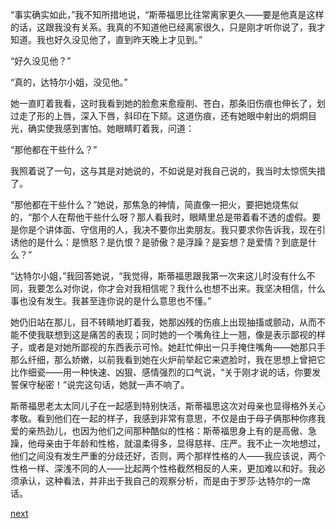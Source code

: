 
“事实确实如此，”我不知所措地说，“斯蒂福思比往常离家更久——要是他真是这样的话，这跟我没有关系。我真的不知道他已经离家很久，只是刚才听你说了，我才知道。我也好久没见他了，直到昨天晚上才见到。”

“好久没见他？”

“真的，达特尔小姐，没见他。”

她一直盯着我看，这时我看到她的脸愈来愈瘦削、苍白，那条旧伤痕也伸长了，划过走了形的上唇，深入下唇，斜印在下颏。这道伤痕，还有她眼中射出的炯炯目光，确实使我感到害怕。她眼睛盯着我，问道：

“那他都在干些什么？”

我照着说了一句，这与其是对她说的，不如说是对我自己说的，我当时太惊慌失措了。

“那他都在干些什么？”她说，那焦急的神情，简直像一把火，要把她烧焦似的，“那个人在帮他干些什么呀？那人看我时，眼睛里总是带着看不透的虚假。要是你是个讲体面、守信用的人，我决不要你出卖朋友。我只要求你告诉我，现在引诱他的是什么：是愤怒？是仇恨？是骄傲？是浮躁？是妄想？是爱情？到底是什么？”

“达特尔小姐，”我回答她说，“我觉得，斯蒂福思跟我第一次来这儿时没有什么不同，我要怎么对你说，你才会对我相信呢？我什么也想不出来。我坚决相信，什么事也没有发生。我甚至连你说的是什么意思也不懂。”

她仍旧站在那儿，目不转睛地盯着我，她那凶残的伤痕上出现抽搐或颤动，从而不能不使我联想到这是痛苦的表现；同时她的一个嘴角往上一翘，像是表示鄙视的样子，或者是对她所鄙视的东西表示可怜。她赶忙伸出一只手掩住嘴角——她那只手那么纤细，那么娇嫩，以前我看到她在火炉前举起它来遮脸时，我在思想上曾把它比作细瓷——用一种快速、凶狠、感情强烈的口气说，“关于刚才说的话，你要发誓保守秘密！”说完这句话，她就一声不响了。

斯蒂福思老太太同儿子在一起感到特别快活，斯蒂福思这次对母亲也显得格外关心孝敬。看到他们在一起的样子，我感到非常有意思，不仅是由于母子俩那种你疼我爱的亲热劲儿，也因为他们之间那种酷似的性格：斯蒂福思身上有的是高傲、急躁，他母亲由于年龄和性格，就温柔得多，显得慈祥、庄严。我不止一次地想过，他们之间没有发生严重的分歧还好，否则，两个那样性格的人——我应该说，两个性格一样、深浅不同的人——比起两个性格截然相反的人来，更加难以和好。我必须承认，这种看法，并非出于我自己的观察分析，而是由于罗莎·达特尔的一席话。

[next](page386)